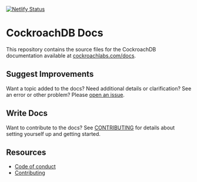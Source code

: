 [![Netlify Status](https://api.netlify.com/api/v1/badges/726fb55f-85c8-454a-8a82-8a8f99c18d83/deploy-status)](https://app.netlify.com/sites/cockroachdb-docs/deploys)

# CockroachDB Docs

This repository contains the source files for the CockroachDB documentation available at [cockroachlabs.com/docs](https://cockroachlabs.com/docs).

## Suggest Improvements

Want a topic added to the docs? Need additional details or clarification? See an error or other problem? Please [open an issue](https://github.com/cockroachdb/docs/issues).

## Write Docs

Want to contribute to the docs? See [CONTRIBUTING](CONTRIBUTING.md) for details about setting yourself up and getting started.

## Resources

- [Code of conduct](CODE_OF_CONDUCT.md)
- [Contributing](CONTRIBUTING.md)
